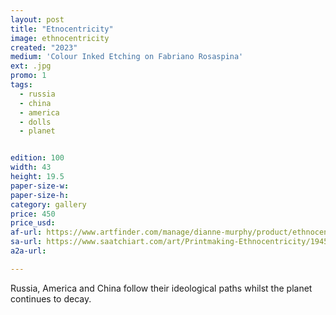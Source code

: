 ```yaml
---
layout: post
title: "Etnocentricity"
image: ethnocentricity
created: "2023"
medium: 'Colour Inked Etching on Fabriano Rosaspina'
ext: .jpg
promo: 1
tags:
  - russia
  - china
  - america
  - dolls
  - planet


edition: 100
width: 43
height: 19.5
paper-size-w: 
paper-size-h: 
category: gallery
price: 450
price_usd: 
af-url: https://www.artfinder.com/manage/dianne-murphy/product/ethnocentricity/order-images/
sa-url: https://www.saatchiart.com/art/Printmaking-Ethnocentricity/19454/10326473/view
a2a-url: 

---
```


Russia, America and China follow their ideological paths whilst the planet continues to decay.